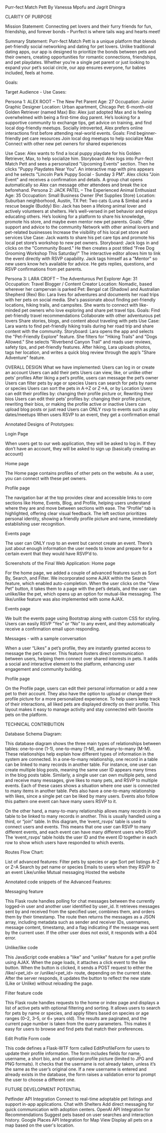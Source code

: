 Purr-fect Match Pett
By Vanessa Mpofu and Jagrit Dhingra



CLARITY OF PURPOSE

Mission Statement: 
Connecting pet lovers and their furry friends for fun, friendship, and forever bonds – Purrfect is where tails wag and hearts meet!

Summary Statement:
Purr-fect Match Pett is a unique platform that blends pet-friendly social networking and dating for pet lovers. Unlike traditional dating apps, our app is designed to prioritize the bonds between pets and their owners, creating opportunities for romantic connections, friendships, and pet playdates. Whether you’re a single pet parent or just looking to expand your pet’s social circle, our app ensures everyone, fur babies included, feels at home.

Goals:

Target Audience - Use Cases:

Persona 1: ALEX ROOT – The New Pet Parent
Age: 27
Occupation: Junior Graphic Designer
Location: Urban apartment, Chicago
Pet: 6-month-old Golden Retriever (named Max)
Bio:
 Alex just adopted Max and is feeling overwhelmed with being a first-time dog parent. He’s looking for a supportive community to exchange tips, get advice on training, and find local dog-friendly meetups. Socially introverted, Alex prefers online interactions first before attending real-world events.
Goals:
Find beginner-friendly pet care resources
Join local dog meetups to help socialize Max
Connect with other new pet owners for shared experiences

Use Case:
Alex wants to find a local puppy playdate for his Golden Retriever, Max, to help socialize him.
Storyboard:
Alex logs into Purr-fect Match Pett and sees a personalized "Upcoming Events" section. Then he clicks "Puppy Playdates Near You". An interactive map with pins appears and he selects "Lincoln Park Puppy Social - Sunday 3 PM". Alex clicks "Join Event" and receives a confirmation and details. A group chat opens automatically so Alex can message other attendees and break the ice beforehand.
Persona 2: JACK PATEL – The Experienced Animal Enthusiast
Age: 35
Occupation: Small Business Owner (Pet Supplies Store)
Location: Suburban neighborhood, Austin, TX
Pet: Two cats (Luna & Simba) and a rescue beagle (Buddy)
Bio:
 Jack has been a lifelong animal lover and actively volunteers at shelters. He’s well-versed in pet behavior and enjoys educating others. He’s looking for a platform to share his knowledge, promote his store, and maybe even mentor new pet parents.
Goals:
Offer support and advice to the community
Network with other animal lovers and pet-related businesses
Increase the visibility of his local pet store and services
Use Case:
Jack wants to share his pet care tips and promote his local pet store’s workshop to new pet owners.
Storyboard:
Jack logs in and clicks on the "Community Board." He then creates a post titled "Free Dog Grooming Workshop This Saturday!" The interactive editor allows him to link the event directly with RSVP capability. Jack tags himself as a "Mentor" so new users know he’s available for advice. He gets replies, questions, and RSVP confirmations from pet parents.


Persona 3: LARA CROFT – The Adventurous Pet Explorer
Age: 31
Occupation: Travel Blogger / Content Creator
Location: Nomadic, based wherever her campervan is parked
Pet: Bengal cat (Shadow) and Australian Shepherd (Rex)
Bio:
 Lara lives for adventures and documents her road trips with her pets on social media. She's passionate about finding pet-friendly locations, hiking trails, and campsites. She wants to connect with like-minded pet owners who love exploring and share pet travel tips.
Goals:
Find pet-friendly travel recommendations
Collaborate with other adventurous pet lovers
Share stories, blogs, and content about traveling with pets
Use Case:
Lara wants to find pet-friendly hiking trails during her road trip and share content with the community.
Storyboard:
Lara opens the app and selects the "Pet-Friendly Explore" feature. She filters for "Hiking Trails" and "Dogs Allowed." She selects "Riverbend Canyon Trail" and reads user reviews, safety tips, and pet-friendly features. After hiking, Lara uploads photos, tags her location, and writes a quick blog review through the app’s "Share Adventure" feature.



OVERALL DESIGN 
What we have implemented:
Users can log in or create an account
Users can add their pets
Users can view, like, or unlike other pets’ profiles
After liking a pet’s profile, users can message the pet’s owner
Users can filter pets by age or species
Users can search for pets by name or species
Users can sort the pets in A→Z or Z→A, or by Location
Users can edit their profiles by:
changing their profile picture or,
Rewriting their bios
Users can edit their pets’ profiles by: 
changing their profile picture, 
rewriting their bios, or 
making the profile active or inactive
Users can upload blog posts or just read
Users can ONLY rsvp to events such as play dates/meetups
When users RSVP to an event, they get a confirmation email

Annotated Designs of Prototypes:


Login Page

When users get to our web application, they will be asked to log in. If they don’t have an account, they will be asked to sign up (basically creating an account)

Home page

The Home page contains profiles of other pets on the website. As a user, you can connect with these pet owners.


Profile page

The navigation bar at the top provides clear and accessible links to core sections like Home, Events, Blog, and Profile, helping users understand where they are and move between sections with ease. The “Profile” tab is highlighted, offering clear visual feedback. The left section prioritizes personal identity, showing a friendly profile picture and name, immediately establishing user recognition. 

Events page

The user can ONLY rsvp to an event but cannot create an event. There’s just about enough information the user needs to know and prepare for a certain event that they would have RSVP’d to.






Screenshots of the Final Web Application:
Home page


For the home page, we added a couple of advanced features such as Sort By, Search, and Filter. We incorporated some AJAX within the Search feature, which enabled auto-completion. When the user clicks on the “View Pet” button, it takes them to a page with the pet’s details, and the user can unlike/like the pet, which opens up an option for mutual-like messaging. The like/unlike feature was also implemented with some AJAX. 

Events page


We built the events page using Bootstrap along with custom CSS for styling. Users can easily RSVP “Yes” or “No” to any event, and they automatically receive a confirmation email upon responding.

Messages - with a sample conversation

When a user “Likes” a pet’s profile, they are instantly granted access to message the pet’s owner. This feature fosters direct communication between users, helping them connect over shared interests in pets. It adds a social and interactive element to the platform, enhancing user engagement and community building.

Profile page

On the Profile page, users can edit their personal information or add a new pet to their account. They also have the option to upload or change their profile picture for a more personalized experience. To help users keep track of their interactions, all liked pets are displayed directly on their profile. This layout makes it easy to manage activity and stay connected with favorite pets on the platform.



TECHNICAL CONTRIBUTION 

Database Schema Diagram: 


This database diagram shows the three main types of relationships between tables: one-to-one (1-1), one-to-many (1-M), and many-to-many (M-M). These relationships help explain how different types of information in the system are connected. In a one-to-many relationship, one record in a table can be linked to many records in another table. For instance, one user can create multiple blog posts, meaning the same user ID appears many times in the blog posts table. Similarly, a single user can own multiple pets, send and receive many messages, give likes to many pets, and RSVP to multiple events. Each of these cases shows a situation where one user is connected to many items in another table. Pets also have a one-to-many relationship with likes, since a single pet can be liked by many users. Events also follow this pattern one event can have many users RSVP to it.

On the other hand, a many-to-many relationship allows many records in one table to be linked to many records in another. This is usually handled using a third, or “join” table. In this diagram, the ‘event_rsvps’ table is used to connect users and events. This means that one user can RSVP to many different events, and each event can have many different users who RSVP. The ‘event_rsvps’ table holds the user ID and the event ID together in each row to show which users have responded to which events. 

Routes Flow Chart:





List of advanced features:
Filter pets by species or age
Sort pet listings A–Z or Z–A
Search by pet name or species
Emails to users when they RSVP to an event
Like/unlike
Mutual messaging
Hosted the website

Annotated code snippets of the Advanced Features:

Messaging feature


This Flask route handles polling for chat messages between the currently logged-in user and another user identified by user_id. It retrieves messages sent by and received from the specified user, combines them, and orders them by their timestamp. The route then returns the messages as a JSON array, including metadata such as sender and receiver IDs, usernames, message content, timestamp, and a flag indicating if the message was sent by the current user. If the other user does not exist, it responds with a 404 error.



Unlike/like code

This JavaScript code enables a "like" and "unlike" feature for a pet profile using AJAX. When the page loads, it attaches a click event to the like button. When the button is clicked, it sends a POST request to either the /like/<pet_id> or /unlike/<pet_id> route, depending on the current state. After the server responds, it updates the button to reflect the new state (Like or Unlike) without reloading the page.


















Filter feature code

This Flask route handles requests to the home or index page and displays a list of active pets with optional filtering and sorting. It allows users to search for pets by name or species, and apply filters based on species or age ranges (0–2, 3–5, or 6+ years old). The results are paginated, and the current page number is taken from the query parameters. This makes it easy for users to browse and find pets that match their preferences.








Edit Profile Form code

This code defines a Flask-WTF form called EditProfileForm for users to update their profile information. The form includes fields for name, username, a short bio, and an optional profile picture (limited to JPG and PNG formats). It checks that the username is not already taken, unless it’s the same as the user’s original one. If a new username is entered and already exists in the database, the form raises a validation error to prompt the user to choose a different one.


FUTURE DEVELOPMENT POTENTIAL 


Petfinder API Integration
Connect to real-time adoptable pet listings and support in-app applications.
Chat with Shelters
Add direct messaging for quick communication with adoption centers.
OpenAI API Integration for Recommendations
Suggest pets based on user searches and interaction history.
Google Places API Integration for Map View
Display all pets on a map based on the user's location.

